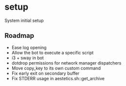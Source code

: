 # setup
System initial setup

## Roadmap
- Ease log opening
- Allow the bot to execute a specific script
- i3 + sway in bot
- dotdrop permissions for network manager dispatchers
- Move copy_key to its own custom command
- Fix early exit on secondary buffer
- Fix STDERR usage in aestetics.sh::get_archive
